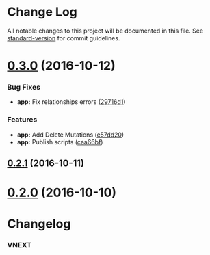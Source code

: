 # Change Log

All notable changes to this project will be documented in this file. See [standard-version](https://github.com/conventional-changelog/standard-version) for commit guidelines.

<a name="0.3.0"></a>
# [0.3.0](https://github.com/tallyb/loopback-graphql/compare/v0.2.1...v0.3.0) (2016-10-12)


### Bug Fixes

* **app:** Fix relationships errors ([29716d1](https://github.com/tallyb/loopback-graphql/commit/29716d1))


### Features

* **app:** Add Delete Mutations ([e57dd20](https://github.com/tallyb/loopback-graphql/commit/e57dd20))
* **app:** Publish scripts ([caa66bf](https://github.com/tallyb/loopback-graphql/commit/caa66bf))



<a name="0.2.1"></a>
## [0.2.1](https://github.com/tallyb/loopback-graphql/compare/0.1.0...v0.2.1) (2016-10-11)



<a name="0.2.0"></a>
# [0.2.0](https://github.com/tallyb/loopback-graphql/compare/0.1.0...v0.2.0) (2016-10-10)



# Changelog

### VNEXT
